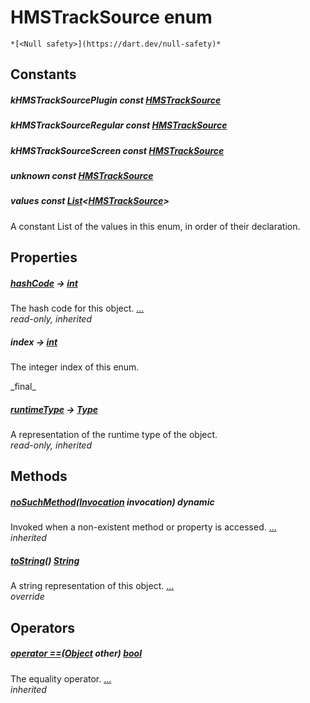 


# HMSTrackSource enum




    *[<Null safety>](https://dart.dev/null-safety)*










## Constants

##### kHMSTrackSourcePlugin const [HMSTrackSource](../enum_hms_track_source/HMSTrackSource-class.md)



   




##### kHMSTrackSourceRegular const [HMSTrackSource](../enum_hms_track_source/HMSTrackSource-class.md)



   




##### kHMSTrackSourceScreen const [HMSTrackSource](../enum_hms_track_source/HMSTrackSource-class.md)



   




##### unknown const [HMSTrackSource](../enum_hms_track_source/HMSTrackSource-class.md)



   




##### values const [List](https://api.flutter.dev/flutter/dart-core/List-class.html)&lt;[HMSTrackSource](../enum_hms_track_source/HMSTrackSource-class.md)>



<p>A constant List of the values in this enum, in order of their declaration.</p>   






## Properties

##### [hashCode](https://api.flutter.dev/flutter/dart-core/Object/hashCode.html) &#8594; [int](https://api.flutter.dev/flutter/dart-core/int-class.html)



The hash code for this object. [...](https://api.flutter.dev/flutter/dart-core/Object/hashCode.html)  
_read-only, inherited_



##### index &#8594; [int](https://api.flutter.dev/flutter/dart-core/int-class.html)



<p>The integer index of this enum.</p>   
_final_



##### [runtimeType](https://api.flutter.dev/flutter/dart-core/Object/runtimeType.html) &#8594; [Type](https://api.flutter.dev/flutter/dart-core/Type-class.html)



A representation of the runtime type of the object.   
_read-only, inherited_




## Methods

##### [noSuchMethod](https://api.flutter.dev/flutter/dart-core/Object/noSuchMethod.html)([Invocation](https://api.flutter.dev/flutter/dart-core/Invocation-class.html) invocation) dynamic



Invoked when a non-existent method or property is accessed. [...](https://api.flutter.dev/flutter/dart-core/Object/noSuchMethod.html)  
_inherited_



##### [toString](../enum_hms_track_source/HMSTrackSource/toString.md)() [String](https://api.flutter.dev/flutter/dart-core/String-class.html)



A string representation of this object. [...](../enum_hms_track_source/HMSTrackSource/toString.md)  
_override_




## Operators

##### [operator ==](https://api.flutter.dev/flutter/dart-core/Object/operator_equals.html)([Object](https://api.flutter.dev/flutter/dart-core/Object-class.html) other) [bool](https://api.flutter.dev/flutter/dart-core/bool-class.html)



The equality operator. [...](https://api.flutter.dev/flutter/dart-core/Object/operator_equals.html)  
_inherited_










